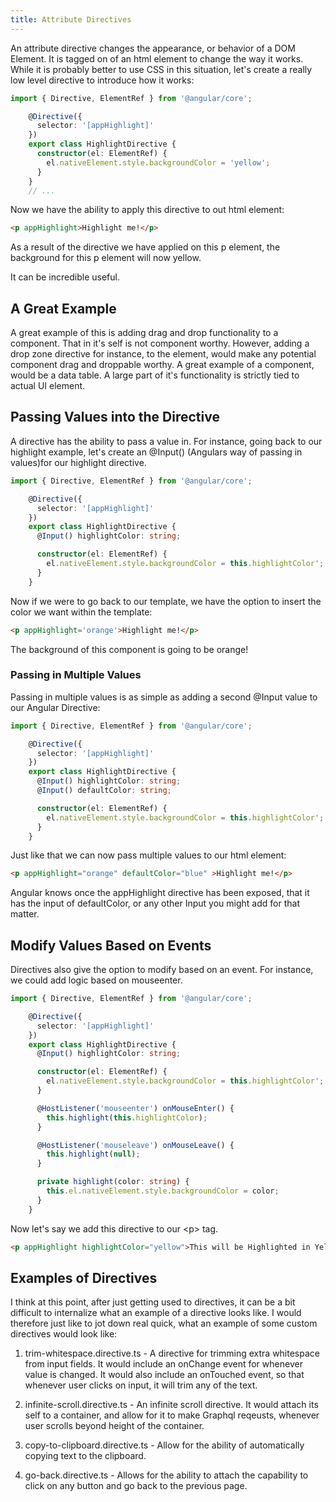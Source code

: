 ```yaml
---
title: Attribute Directives
---
```


An attribute directive changes the appearance, or behavior of a DOM
Element. It is tagged on of an html element to change the way it works.
While it is probably better to use CSS in this situation, let's create a
really low level directive to introduce how it works:

```ts
import { Directive, ElementRef } from '@angular/core';

    @Directive({
      selector: '[appHighlight]'
    })
    export class HighlightDirective {
      constructor(el: ElementRef) {
        el.nativeElement.style.backgroundColor = 'yellow';
      }
    }
    // ...
```

Now we have the ability to apply this directive to out html element:

```html
<p appHighlight>Highlight me!</p>
```
    
As a result of the directive we have applied on this p element, the
background for this p element will now yellow.

It can be incredible useful.

A Great Example
---------------

A great example of this is adding drag and drop functionality to a
component. That in it's self is not component worthy. However, adding a
drop zone directive for instance, to the element, would make any
potential component drag and droppable worthy. A great example of a
component, would be a data table. A large part of it's functionality is
strictly tied to actual UI element.

 Passing Values into the Directive 
----------------------------------

A directive has the ability to pass a value in. For instance, going back
to our highlight example, let's create an \@Input() (Angulars way of
passing in values)for our highlight directive.

```ts
import { Directive, ElementRef } from '@angular/core';

    @Directive({
      selector: '[appHighlight]'
    })
    export class HighlightDirective {
      @Input() highlightColor: string;

      constructor(el: ElementRef) {
        el.nativeElement.style.backgroundColor = this.highlightColor';
      }
    }
```
    

Now if we were to go back to our template, we have the option to insert
the color we want within the template:

```html
<p appHighlight='orange'>Highlight me!</p>
```

The background of this component is going to be orange!

###  Passing in Multiple Values 

Passing in multiple values is as simple as adding a second \@Input value
to our Angular Directive:

```ts
import { Directive, ElementRef } from '@angular/core';

    @Directive({
      selector: '[appHighlight]'
    })
    export class HighlightDirective {
      @Input() highlightColor: string;
      @Input() defaultColor: string;

      constructor(el: ElementRef) {
        el.nativeElement.style.backgroundColor = this.highlightColor';
      }
    }
```
    

Just like that we can now pass multiple values to our html element:

```html
<p appHighlight="orange" defaultColor="blue" >Highlight me!</p>
```
    
Angular knows once the appHighlight directive has been exposed, that it
has the input of defaultColor, or any other Input you might add for that
matter.

 Modify Values Based on Events 
------------------------------

Directives also give the option to modify based on an event. For
instance, we could add logic based on mouseenter.

```ts
import { Directive, ElementRef } from '@angular/core';

    @Directive({
      selector: '[appHighlight]'
    })
    export class HighlightDirective {
      @Input() highlightColor: string;

      constructor(el: ElementRef) {
        el.nativeElement.style.backgroundColor = this.highlightColor';
      }

      @HostListener('mouseenter') onMouseEnter() {
        this.highlight(this.highlightColor);
      }

      @HostListener('mouseleave') onMouseLeave() {
        this.highlight(null);
      }

      private highlight(color: string) {
        this.el.nativeElement.style.backgroundColor = color;
      }
    }
```

Now let's say we add this directive to our \<p\> tag.

```html
<p appHighlight highlightColor="yellow">This will be Highlighted in Yellow on mouseenter. Good times!</p>
```

 Examples of Directives 
-----------------------

I think at this point, after just getting used to directives, it can be
a bit difficult to internalize what an example of a directive looks
like. I would therefore just like to jot down real quick, what an
example of some custom directives would look like:

1.  trim-whitespace.directive.ts - A directive for trimming extra
    whitespace from input fields. It would include an onChange event for
    whenever value is changed. It would also include an onTouched event,
    so that whenever user clicks on input, it will trim any of the text.

2.  infinite-scroll.directive.ts - An infinite scroll directive. It
    would attach its self to a container, and allow for it to make
    Graphql reqeusts, whenever user scrolls beyond height of the
    container.

3.  copy-to-clipboard.directive.ts - Allow for the ability of
    automatically copying text to the clipboard.

4.  go-back.directive.ts - Allows for the ability to attach the
    capability to click on any button and go back to the previous page.
